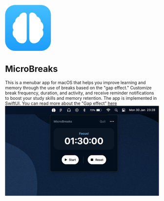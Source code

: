 <img src="app-icon.png" width="150"/>

# MicroBreaks

This is a menubar app for macOS that helps you improve learning and memory through the use of breaks based on the "gap effect." Customize break frequency, duration, and activity, and receive reminder notifications to boost your study skills and memory retention. The app is implemented in SwiftUI. You can read more about the "Gap effect" [here](https://hubermanlab.com/teach-and-learn-better-with-a-neuroplasticity-super-protocol/)
![alt text](screenshot1.png)
